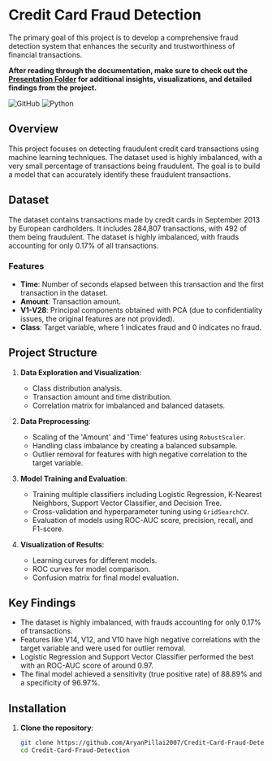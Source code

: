 # Credit Card Fraud Detection

The primary goal of this project is to develop a comprehensive fraud detection system that enhances the security and trustworthiness of financial transactions. 

**After reading through the documentation, make sure to check out the [Presentation Folder](/Presentation) for additional insights, visualizations, and detailed findings from the project.**


![GitHub](https://img.shields.io/badge/license-MIT-blue)
![Python](https://img.shields.io/badge/Python-3.12.0-green)

## Overview

This project focuses on detecting fraudulent credit card transactions using machine learning techniques. The dataset used is highly imbalanced, with a very small percentage of transactions being fraudulent. The goal is to build a model that can accurately identify these fraudulent transactions.

## Dataset

The dataset contains transactions made by credit cards in September 2013 by European cardholders. It includes 284,807 transactions, with 492 of them being fraudulent. The dataset is highly imbalanced, with frauds accounting for only 0.17% of all transactions.

### Features

- **Time**: Number of seconds elapsed between this transaction and the first transaction in the dataset.
- **Amount**: Transaction amount.
- **V1-V28**: Principal components obtained with PCA (due to confidentiality issues, the original features are not provided).
- **Class**: Target variable, where 1 indicates fraud and 0 indicates no fraud.

## Project Structure

1. **Data Exploration and Visualization**:
   - Class distribution analysis.
   - Transaction amount and time distribution.
   - Correlation matrix for imbalanced and balanced datasets.

2. **Data Preprocessing**:
   - Scaling of the 'Amount' and 'Time' features using `RobustScaler`.
   - Handling class imbalance by creating a balanced subsample.
   - Outlier removal for features with high negative correlation to the target variable.

3. **Model Training and Evaluation**:
   - Training multiple classifiers including Logistic Regression, K-Nearest Neighbors, Support Vector Classifier, and Decision Tree.
   - Cross-validation and hyperparameter tuning using `GridSearchCV`.
   - Evaluation of models using ROC-AUC score, precision, recall, and F1-score.

4. **Visualization of Results**:
   - Learning curves for different models.
   - ROC curves for model comparison.
   - Confusion matrix for final model evaluation.

## Key Findings

- The dataset is highly imbalanced, with frauds accounting for only 0.17% of transactions.
- Features like V14, V12, and V10 have high negative correlations with the target variable and were used for outlier removal.
- Logistic Regression and Support Vector Classifier performed the best with an ROC-AUC score of around 0.97.
- The final model achieved a sensitivity (true positive rate) of 88.89% and a specificity of 96.97%.

## Installation

1. **Clone the repository**:
   ```bash
   git clone https://github.com/AryanPillai2007/Credit-Card-Fraud-Detection.git
   cd Credit-Card-Fraud-Detection
